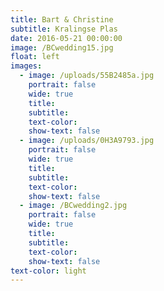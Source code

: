 ```yaml
---
title: Bart & Christine
subtitle: Kralingse Plas
date: 2016-05-21 00:00:00
image: /BCwedding15.jpg
float: left
images:
  - image: /uploads/55B2485a.jpg
    portrait: false
    wide: true
    title:
    subtitle:
    text-color:
    show-text: false
  - image: /uploads/0H3A9793.jpg
    portrait: false
    wide: true
    title:
    subtitle:
    text-color:
    show-text: false
  - image: /BCwedding2.jpg
    portrait: false
    wide: true
    title:
    subtitle:
    text-color:
    show-text: false
text-color: light
---
```


